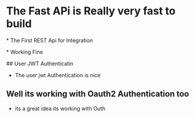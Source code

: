 # The Fast APi is Really very fast to build
<p>* The First REST Api for Integration</p>
<p>* Working Fine</p>
## User JWT Authenticatin
<ul>
<li>The user jwt Authentication is nice</li>

</ul>

## Well its working with Oauth2 Authentication too 
* its a great idea its working with Outh